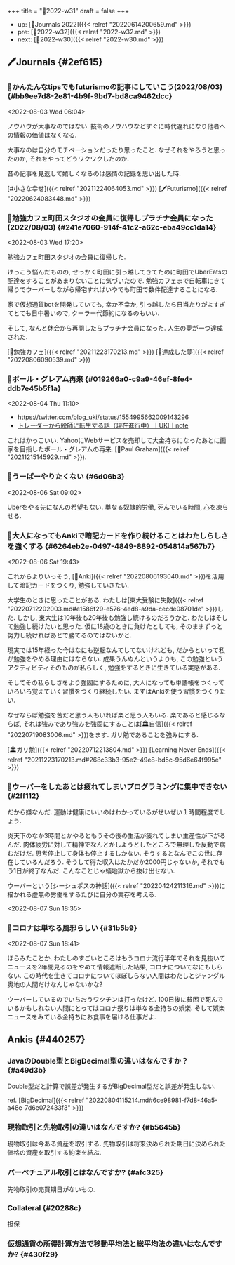 +++
title = "📓2022-w31"
draft = false
+++

-   up: [📅Journals 2022]({{< relref "20220614200659.md" >}})
-   pre: [📓2022-w32]({{< relref "2022-w32.md" >}})
-   next: [📓2022-w30]({{< relref "2022-w30.md" >}})


## 🖊Journals {#2ef615}


### 💭かんたんなtipsでもfuturismoの記事にしていこう(2022/08/03) {#bb9ee7d8-2e81-4b9f-9bd7-bd8ca9462dcc}

<span class="timestamp-wrapper"><span class="timestamp">&lt;2022-08-03 Wed 06:04&gt;</span></span>

ノウハウが大事なのではない. 技術のノウハウなどすぐに時代遅れになり他者への情報の価値はなくなる.

大事なのは自分のモチベーションだったり思ったこと. なぜそれをやろうと思ったのか, それをやってどうワクワクしたのか.

昔の記事を見返して嬉しくなるのは感情の記録を思い出した時.

[#小さな幸せ]({{< relref "20211224064053.md" >}}) [🖊Futurismo]({{< relref "20220624083448.md" >}})


### 💭勉強カフェ町田スタジオの会員に復帰しプラチナ会員になった(2022/08/03) {#241e7060-914f-41c2-a62c-eba49cc1da14}

<span class="timestamp-wrapper"><span class="timestamp">&lt;2022-08-03 Wed 17:20&gt;</span></span>

勉強カフェ町田スタジオの会員に復帰した.

けっこう悩んだものの, せっかく町田に引っ越してきてたのに町田でUberEatsの配達をすることがあまりないことに気づいたので. 勉強カフェまで自転車にきて帰りでウーバーしながら帰宅すればいやでも町田で数件配達することになる.

家で仮想通貨botを開発していても, 幸か不幸か, 引っ越したら日当たりがよすぎてとても日中暑いので, クーラー代節約になるのもいい.

そして, なんと休会から再開したらプラチナ会員になった. 人生の夢が一つ達成された.

[🔖勉強カフェ]({{< relref "20211223170213.md" >}}) [🦊達成した夢]({{< relref "20220806090539.md" >}})


### 💭ポール・グレアム再来 {#019266a0-c9a9-46ef-8fe4-ddb7e45b5f1a}

<span class="timestamp-wrapper"><span class="timestamp">&lt;2022-08-04 Thu 11:10&gt;</span></span>

-   <https://twitter.com/blog_uki/status/1554995662009143296>
-   [トレーダーから絵師に転生する話（現在進行中）｜UKI｜note](https://note.com/uki_profit/n/n22a488a441ee)

これはかっこいい. YahooにWebサービスを売却して大金持ちになったあとに画家を目指したポール・グレアムの再来. [👨Paul Graham]({{< relref "20211215145929.md" >}}).


### 💭うーばーやりたくない {#6d06b3}

<span class="timestamp-wrapper"><span class="timestamp">&lt;2022-08-06 Sat 09:02&gt;</span></span>

Uberをやる先になんの希望もない. 単なる奴隷的労働, 死んでいる時間, 心を凍らせる.


### 💭大人になってもAnkiで暗記カードを作り続けることはわたしらしさを強くする {#6264eb2e-0497-4849-8892-054814a567b7}

<span class="timestamp-wrapper"><span class="timestamp">&lt;2022-08-06 Sat 19:43&gt;</span></span>

これからよりいっそう, [📝Anki]({{< relref "20220806193040.md" >}})を活用して暗記カードをつくり, 勉強していきたい.

大学生のときに思ったことがある. わたしは[東大受験に失敗]({{< relref "20220712202003.md#e1586f29-e576-4ed8-a9da-cecde08701de" >}})した. しかし, 東大生は10年後も20年後も勉強し続けるのだろうかと. わたしはそして勉強し続けたいと思った. 仮に18歳のときに負けたとしても, そのままずっと努力し続ければあとで勝てるのではないかと.

現実では15年経った今はなにも逆転なんてしてないけれども, だからといって私が勉強をやめる理由にはならない. 成果うんぬんというよりも, この勉強というアクティビティそのものが私らしく, 勉強をするときに生きている実感がある.

そしてその私らしさをより強固にするために, 大人になっても単語帳をつくっていろいろ覚えていく習慣をつくり継続したい. まずはAnkiを使う習慣をつくりたい.

なぜならば勉強を苦だと思う人もいれば楽と思う人もいる. 楽であると感じるならば, それは強みであり強みを強固にすることは[🏛自信]({{< relref "20220719083006.md" >}})をます. ガリ勉であることを強みにする.

[🏛ガリ勉]({{< relref "20220712213804.md" >}}) [Learning Never Ends]({{< relref "20211223170213.md#268c33b3-95e2-49e8-bd5c-95d6e64f995e" >}})


### 💭ウーバーをしたあとは疲れてしまいプログラミングに集中できない {#2ff112}

だから嫌なんだ. 運動は健康にいいのはわかっているがせいぜい１時間程度でしょう.

炎天下のなか3時間とかやるともうその後の生活が疲れてしまい生産性が下がるんだ. 肉体疲労に対して精神でなんとかしようとしたところで無理した反動で病むだけだ. 思考停止して身体も停止するしかない. そうするとなんでこの世に存在しているんだろう. そうして得た収入はたかだか2000円じゃないか, それでもう1日が終了なんだ. こんなことじゃ蟻地獄から抜け出せない.

ウーバーという[シーシュポスの神話]({{< relref "20220424211316.md" >}})に描かれる虚無の労働をするたびに自分の実存を考える.

<span class="timestamp-wrapper"><span class="timestamp">&lt;2022-08-07 Sun 18:35&gt;</span></span>


### 💭コロナは単なる風邪らしい {#31b5b9}

<span class="timestamp-wrapper"><span class="timestamp">&lt;2022-08-07 Sun 18:41&gt;</span></span>

ほらみたことか. わたしのすごいところはもうコロナ流行半年でそれを見抜いてニュースを2年間見るのをやめて情報遮断した結果, コロナについてなにもしらない. この時代を生きてコロナについてほぼしらない人間はわたしとジャングル奥地の人間だけなんじゃないかな?

ウーバーしているのでいちおうワクチンは打ったけど. 100日後に貧困で死んでいるかもしれない人間にとってはコロナ祭りは単なる金持ちの娯楽. そして娯楽ニュースをみている金持ちにお食事を届ける仕事だよ.


## Ankis {#440257}


### JavaのDouble型とBigDecimal型の違いはなんですか？ {#a49d3b}

Double型だと計算で誤差が発生するがBigDecimal型だと誤差が発生しない.

ref. [BigDecimal]({{< relref "20220804115214.md#6ce98981-f7d8-46a5-a48e-7d6e072433f3" >}})


### 現物取引と先物取引の違いはなんですか? {#b5645b}

現物取引は今ある資産を取引する. 先物取引は将来決められた期日に決められた価格の資産を取引する約束を結ぶ.


### パーペチュアル取引とはなんですか? {#afc325}

先物取引の売買期日がないもの.


### Collateral {#20288c}

担保


### 仮想通貨の所得計算方法で移動平均法と総平均法の違いはなんですか? {#430f29}
